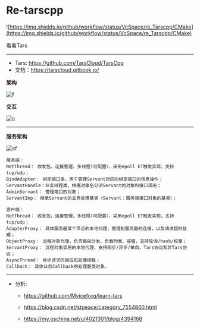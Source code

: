 # Re-tarscpp

![https://img.shields.io/github/workflow/status/VcSpace/re_Tarscpp/CMake](https://img.shields.io/github/workflow/status/VcSpace/re_Tarscpp/CMake)

看看Tars

---

- Tars: https://github.com/TarsCloud/TarsCpp
- 文档：https://tarscloud.gitbook.io/

**架构**

![f](https://tarscloud.gitbook.io/~/files/v0/b/gitbook-x-prod.appspot.com/o/spaces%2F-LjKWVpRE8j8fOTPPSus%2Fuploads%2Fgit-blob-18429215ed75f04b9f18906d0a4bf607dc5b297f%2Ftars_tuopu.png?alt=media)

**交互**

![c](https://tarscloud.gitbook.io/~/files/v0/b/gitbook-x-prod.appspot.com/o/spaces%2F-LjKWVpRE8j8fOTPPSus%2Fuploads%2Fgit-blob-86462d5e2cce743a866d04c4dcfddde92338f908%2Ftars_jiaohu.png?alt=media)

---

**服务架构**

![sf](https://tarscloud.gitbook.io/~/files/v0/b/gitbook-x-prod.appspot.com/o/spaces%2F-LjKWVpRE8j8fOTPPSus%2Fuploads%2Fgit-blob-e380cf1ce5fde20fa2ac6cf71322bdf1507ca200%2Ftars_server_client%20(1).png?alt=media)

```
服务端：
NetThread： 收发包，连接管理，多线程(可配置），采用epoll ET触发实现，支持tcp/udp；
BindAdapter： 绑定端口类，用于管理Servant对应的绑定端口的信息操作；
ServantHandle：业务线程类，根据对象名分派Servant的对象和接口调用；
AdminServant： 管理端口的对象；
ServantImp： 继承Servant的业务处理基类（Servant：服务端接口对象的基类）；
```

```
客户端：
NetThread： 收发包，连接管理，多线程(可配置），采用epoll ET触发实现，支持tcp/udp；
AdapterProxy： 具体服务器某个节点的本地代理，管理到服务器的连接，以及请求超时处理；
ObjectProxy： 远程对象代理，负责路由分发、负载均衡、容错，支持轮询/hash/权重；
ServantProxy： 远程对象调用的本地代理，支持同步/异步/单向，Tars协议和非Tars协议；
AsyncThread： 异步请求的回应包处理线程；
Callback： 具体业务Callback的处理基类对象。
```
---

- 分析: 
  
    - https://github.com/Myicefrog/learn-tars
      
    - https://blog.csdn.net/stpeace/category_7554860.html
      
    - https://my.oschina.net/u/4021301/blog/4394168
